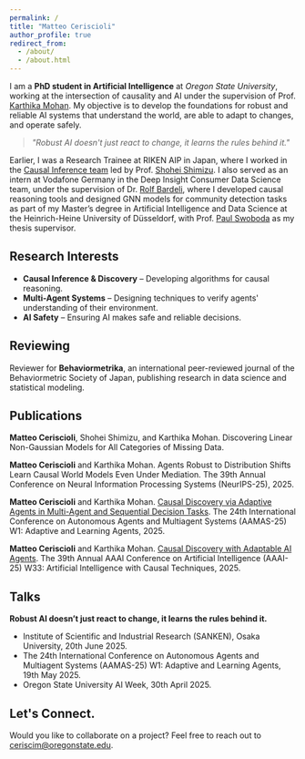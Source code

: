 ```yaml
---
permalink: /
title: "Matteo Ceriscioli"
author_profile: true
redirect_from: 
  - /about/
  - /about.html
---
```


I am a **PhD student in Artificial Intelligence** at *Oregon State University*, working at the intersection of causality and AI under the supervision of Prof. [Karthika Mohan](https://karthikamohan.com/). My objective is to develop the foundations for robust and reliable AI systems that understand the world, are able to adapt to changes, and operate safely.

> *"Robust AI doesn't just react to change, it learns the rules behind it."*

Earlier, I was a Research Trainee at RIKEN AIP in Japan, where I worked in the [Causal Inference team](https://www.riken.jp/en/research/labs/aip/generic_tech/cause_infer/index.html) led by Prof. [Shohei Shimizu](https://sites.google.com/view/sshimizu06/lingam/lingampapers/basic-linear-models). I also served as an intern at Vodafone Germany in the Deep Insight Consumer Data Science team, under the supervision of Dr. [Rolf Bardeli](https://www.linkedin.com/in/rolf-bardeli-30689a2/?originalSubdomain=de), where I developed causal reasoning tools and designed GNN models for community detection tasks as part of my Master’s degree in Artificial Intelligence and Data Science at the Heinrich-Heine University of Düsseldorf, with Prof. [Paul Swoboda](https://www.sarmata.hhu.de/) as my thesis supervisor.

## Research Interests
- **Causal Inference & Discovery** – Developing algorithms for causal reasoning.
- **Multi-Agent Systems** – Designing techniques to verify agents' understanding of their environment.
- **AI Safety** – Ensuring AI makes safe and reliable decisions.

## Reviewing
Reviewer for **Behaviormetrika**, an international peer-reviewed journal of the Behaviormetric Society of Japan, publishing research in data science and statistical modeling.

## Publications

**Matteo Ceriscioli**, Shohei Shimizu, and Karthika Mohan. Discovering Linear Non-Gaussian Models for All Categories of Missing Data.

**Matteo Ceriscioli** and Karthika Mohan. Agents Robust to Distribution Shifts Learn Causal
World Models Even Under Mediation. The 39th Annual Conference on Neural Information Processing Systems (NeurIPS-25), 2025.

**Matteo Ceriscioli** and Karthika Mohan. [Causal Discovery via Adaptive Agents in Multi-Agent and Sequential Decision Tasks](https://openreview.net/attachment?id=CcyLwtPfat&name=pdf). The 24th International Conference on Autonomous Agents and Multiagent Systems (AAMAS-25) W1: Adaptive and Learning Agents, 2025.

**Matteo Ceriscioli** and Karthika Mohan. [Causal Discovery with Adaptable AI Agents](https://openreview.net/attachment?id=FY5RYxJCQJ&name=pdf). The 39th Annual AAAI Conference on Artificial Intelligence (AAAI-25) W33: Artificial Intelligence with Causal Techniques, 2025.


## Talks

**Robust AI doesn’t just react to change, it learns the rules behind it.**
- Institute of Scientific and Industrial Research (SANKEN), Osaka University, 20th June 2025.
- The 24th International Conference on Autonomous Agents and Multiagent Systems (AAMAS-25) W1: Adaptive and Learning Agents, 19th May 2025.
- Oregon State University AI Week, 30th April 2025.




<!--### Ongoing Work
- **A Causal Framework for AI Safety** - *In preparation for UAI-25*
- **On the Efficacy of Discrete Curvature in Message-Passing Graph Neural Networks** - *In preparation*

### Peer-reviewed papers-->

<!-- - **Causal Discovery via Adaptive Agents in Multi-Agent and Sequential Decision Tasks** - *AAMAS-25 Adaptive Agents Workshop* -->


## Let's Connect.
Would you like to collaborate on a project? Feel free to reach out to ceriscim@oregonstate.edu.
